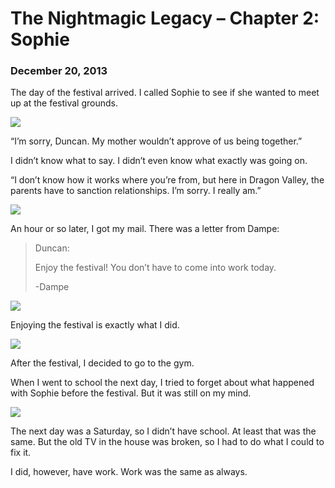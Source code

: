# The Nightmagic Legacy – Chapter 2: Sophie
### December 20, 2013

The day of the festival arrived. I called Sophie to see if she wanted to meet up at the festival grounds.

<img src="/assets/images/gamepics/nightmagic/gen1/chapter2/Duncan calling Sophie.png">

“I’m sorry, Duncan. My mother wouldn’t approve of us being together.”

I didn’t know what to say. I didn’t even know what exactly was going on.

“I don’t know how it works where you’re from, but here in Dragon Valley, the parents have to sanction relationships. I’m sorry. I really am.”

<img src="/assets/images/gamepics/nightmagic/gen1/chapter2/Duncan getting the mail.png">

An hour or so later, I got my mail. There was a letter from Dampe:

> Duncan:
>
> Enjoy the festival! You don’t have to come into work today.
>
> -Dampe

<img src="/assets/images/gamepics/nightmagic/gen1/chapter2/Duncan at the park.png">

Enjoying the festival is exactly what I did.

<img src="/assets/images/gamepics/nightmagic/gen1/chapter2/Duncan on the treadmill.png">

After the festival, I decided to go to the gym.

When I went to school the next day, I tried to forget about what happened with Sophie before the festival. But it was still on my mind.

<img src="/assets/images/gamepics/nightmagic/gen1/chapter2/Fixing the TV.png">

The next day was a Saturday, so I didn’t have school. At least that was the same. But the old TV in the house was broken, so I had to do what I could to fix it.

I did, however, have work. Work was the same as always.
